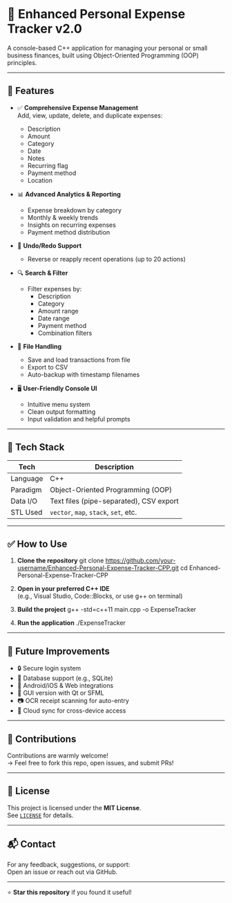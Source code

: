 # 🚀 Enhanced Personal Expense Tracker v2.0

A console-based C++ application for managing your personal or small business finances, built using Object-Oriented Programming (OOP) principles.

---

## 📌 Features

- ✅ **Comprehensive Expense Management**  
  Add, view, update, delete, and duplicate expenses:
  - Description
  - Amount
  - Category
  - Date
  - Notes
  - Recurring flag
  - Payment method
  - Location

- 📊 **Advanced Analytics & Reporting**
  - Expense breakdown by category
  - Monthly & weekly trends
  - Insights on recurring expenses
  - Payment method distribution

- 🔁 **Undo/Redo Support**
  - Reverse or reapply recent operations (up to 20 actions)

- 🔍 **Search & Filter**
  - Filter expenses by:
    - Description
    - Category
    - Amount range
    - Date range
    - Payment method
    - Combination filters

- 💾 **File Handling**
  - Save and load transactions from file
  - Export to CSV
  - Auto-backup with timestamp filenames

- 🖥️ **User-Friendly Console UI**
  - Intuitive menu system
  - Clean output formatting
  - Input validation and helpful prompts

---

## 🧱 Tech Stack

| Tech      | Description                               |
|-----------|-------------------------------------------|
| Language  | C++                                        |
| Paradigm  | Object-Oriented Programming (OOP)          |
| Data I/O  | Text files (pipe-separated), CSV export    |
| STL Used  | `vector`, `map`, `stack`, `set`, etc.      |

---

## ✅ How to Use

1. **Clone the repository**
   git clone https://github.com/your-username/Enhanced-Personal-Expense-Tracker-CPP.git
   cd Enhanced-Personal-Expense-Tracker-CPP

2. **Open in your preferred C++ IDE**  
   (e.g., Visual Studio, Code::Blocks, or use g++ on terminal)

3. **Build the project**
   g++ -std=c++11 main.cpp -o ExpenseTracker

4. **Run the application**
   ./ExpenseTracker

---

## 🌱 Future Improvements

- 🔒 Secure login system
- 💾 Database support (e.g., SQLite)
- 📱 Android/iOS & Web integrations
- 🎨 GUI version with Qt or SFML
- 📷 OCR receipt scanning for auto-entry
- 🔗 Cloud sync for cross-device access

---

## 🎁 Contributions

Contributions are warmly welcome!  
→ Feel free to fork this repo, open issues, and submit PRs!

---

## 📄 License

This project is licensed under the **MIT License**.  
See [`LICENSE`](LICENSE) for details.

---

## 📬 Contact

For any feedback, suggestions, or support:  
Open an issue or reach out via GitHub.

---

⭐ **Star this repository** if you found it useful!


